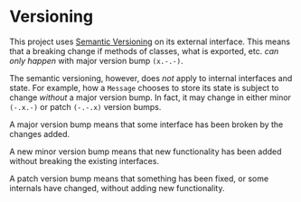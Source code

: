 Versioning
==========

This project uses [Semantic Versioning](http://semver.org/) on its external interface.
This means that a breaking change if methods of classes, what is exported, etc. *can only happen* with major version bump `(x.-.-)`.

The semantic versioning, however, does *not* apply to internal interfaces and state.
For example, how a `Message` chooses to store its state is subject to change *without* a major version bump.
In fact, it may change in either minor `(-.x.-)` or patch `(-.-.x)` version bumps.

A major version bump means that some interface has been broken by the changes added.

A new minor version bump means that new functionality has been added without breaking the existing interfaces.

A patch version bump means that something has been fixed, or some internals have changed, without adding new functionality.
